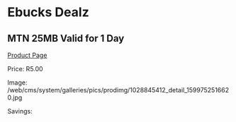 
# Ebucks Dealz
## MTN 25MB Valid for 1 Day
[Product Page](https://www.ebucks.com/web/shop/productSelected.do?prodId=1028845412&catId=300)

Price: R5.00

Image: /web/cms/system/galleries/pics/prodimg/1028845412_detail_1599752516620.jpg

Savings: 


	